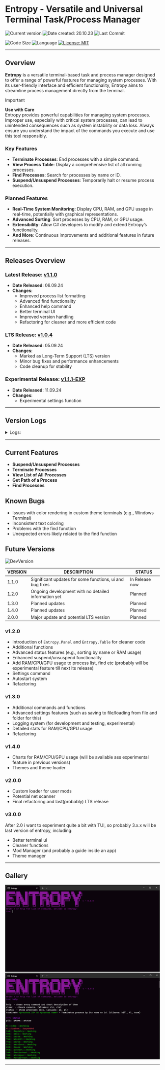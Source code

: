 # Entropy - Versatile and Universal Terminal Task/Process Manager

![Current version](https://img.shields.io/github/v/release/MaxPopsuy/Entropy?style=for-the-badge&labelColor=222&color=purple)
![Date created: 20.10.23](https://img.shields.io/badge/date%20created-20.10.23-purple?style=for-the-badge&labelColor=222)
![Last Commit](https://img.shields.io/github/last-commit/MaxPopsuy/Entropy/master?style=for-the-badge&labelColor=222&color=purple)

![Code Size](https://img.shields.io/github/languages/code-size/MaxPopsuy/Entropy?style=for-the-badge&labelColor=222&color=purple)
![Language](https://img.shields.io/github/languages/top/MaxPopsuy/Entropy?style=for-the-badge&labelColor=222&color=purple)
[![License: MIT](https://img.shields.io/badge/License-MIT-purple.svg?style=for-the-badge&labelColor=222)](https://github.com/MaxPopsuy/Entropy/blob/master/LICENSE.md)

---

## Overview

**Entropy** is a versatile terminal-based task and process manager designed to offer a range of powerful features for managing system processes. With its user-friendly interface and efficient functionality, Entropy aims to streamline process management directly from the terminal.

> [!IMPORTANT]
> **Use with Care**  
> Entropy provides powerful capabilities for managing system processes. Improper use, especially with critical system processes, can lead to unintended consequences such as system instability or data loss. Always ensure you understand the impact of the commands you execute and use this tool responsibly.

### Key Features

- **Terminate Processes**: End processes with a simple command.
- **View Process Table**: Display a comprehensive list of all running processes.
- **Find Processes**: Search for processes by name or ID.
- **Suspend/Unsuspend Processes**: Temporarily halt or resume process execution.

### Planned Features

- **Real-Time System Monitoring**: Display CPU, RAM, and GPU usage in real-time, potentially with graphical representations.
- **Advanced Sorting**: Sort processes by CPU, RAM, or GPU usage.
- **Extensibility**: Allow C# developers to modify and extend Entropy’s functionality.
- **And More**: Continuous improvements and additional features in future releases.

---

## Releases Overview

### Latest Release: [v1.1.0](https://github.com/MaxPopsuy/Entropy/releases/tag/v1.1.0)

- **Date Released**: 06.09.24
- **Changes**:
  - Improved process list formatting
  - Advanced find functionality
  - Enhanced help command
  - Better terminal UI
  - Improved version handling
  - Refactoring for cleaner and more efficient code

### LTS Release: [v1.0.4](https://github.com/MaxPopsuy/Entropy/releases/tag/v1.0.4-LTS-1)

- **Date Released**: 05.09.24
- **Changes**:
  - Marked as Long-Term Support (LTS) version
  - Minor bug fixes and performance enhancements
  - Code cleanup for stability

### Experimental Release: [v1.1.1-EXP](https://github.com/MaxPopsuy/Entropy/releases/tag/v1.1.1-EXP)

- **Date Released**: 11.09.24
- **Changes**:
  - Experimental settings function

---

## Version Logs

<details>
  <summary>Logs:</summary>
   
| VERSION | DESCRIPTION | STATUS |
| ------- | ----------- | ------ |
| 1.0.X   | Initial release | In Release |
| 1.0.1   | Fixed minor and one major bug | In Release |
| 1.0.2   | Minor bug fixes and project optimization | In Release |
| 1.0.3   | Code cleanup and minor fixes | In Release |
| 1.0.4   | LTS version | In Release |
| | | |
| 1.1.0 | Improved ui, help find functions,  as well as some bugfixes | In Release |
| 1.1.1 | Added settings feature as experimental command | In Release(EXP) |
</details>

---

## Current Features

- **Suspend/Unsuspend Processes**
- **Terminate Processes**
- **View List of All Processes**
- **Get Path of a Process**
- **Find Processes**

## Known Bugs

- Issues with color rendering in custom theme terminals (e.g., Windows Terminal)
- Inconsistent text coloring
- Problems with the find function
- Unexpected errors likely related to the find function

## Future Versions

![DevVersion](https://img.shields.io/badge/dev%20version-1.1.1_EXP-purple?style=for-the-badge&labelColor=222)

| VERSION | DESCRIPTION | STATUS |
| ------- | ----------- | ------ |
| 1.1.0   | Significant updates for some functions, ui and bug fixes | In Release now |
| 1.2.0   | Ongoing development with no detailed information yet | Planned |
| 1.3.0   | Planned updates | Planned |
| 1.4.0   | Planned updates | Planned |
| 2.0.0   | Major update and potential LTS version | Planned |

### v1.2.0

- Introduction of `Entropy.Panel` and `Entropy.Table` for cleaner code
- Additional functions
- Advanced status features (e.g., sorting by name or RAM usage)
- Enhanced suspend/unsuspend functionality
- Add RAM/CPU/GPU usage to process list, find etc (probably will be experimental feature till next lts release)
- Settings command
- Autostart system
- Refactoring

### v1.3.0

- Additional commands and functions
- Advanced settings features (such as saving to file/loading from file and folder for this)
- Logging system (for development and testing, experimental)
- Detailed stats for RAM/CPU/GPU usage
- Refactoring

### v1.4.0

- Charts for RAM/CPU/GPU usage (will be available ass experimental feature in previous versions)
- Themes and theme loader

### v2.0.0

- Custom loader for user mods
- Potential net scanner
- Final refactoring and last(probably) LTS release

### v3.0.0

After 2.0 i want to experiment quite a bit with TUI, so probably 3.x.x will be last version of entropy, including:

- Better terminal ui
- Cleaner functions 
- Mod Manager (and probably a guide inside an app)
- Theme manager


---

## Gallery

![Entropy](https://github.com/MaxPopsuy/Entropy/blob/master/images/entropy.png)
![Entropy](https://github.com/MaxPopsuy/Entropy/blob/master/images/entropy3.png)

---

